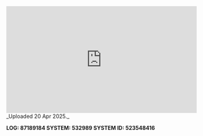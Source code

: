 
<iframe 
  src="https://drive.google.com/file/d/18pUdDz3uEvzU9ONODqbkvKBO4ylztpe7/preview"  
  style="width:100%; aspect-ratio:16/9; border:0;"
  allowfullscreen>
</iframe>
_Uploaded 20 Apr 2025._

**LOG: 87189184
SYSTEM: 532989
SYSTEM ID: 523548416**
